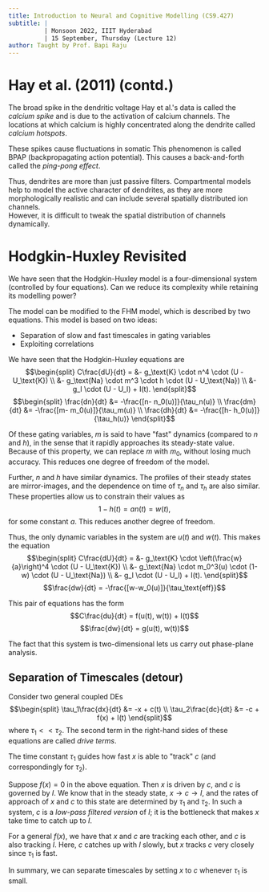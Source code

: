 ```yaml
---
title: Introduction to Neural and Cognitive Modelling (CS9.427)
subtitle: |
          | Monsoon 2022, IIIT Hyderabad
          | 15 September, Thursday (Lecture 12)
author: Taught by Prof. Bapi Raju
---
```


# Hay et al. (2011) (contd.)
The broad spike in the dendritic voltage Hay et al.'s data is called the *calcium spike* and is due to the activation of calcium channels. The locations at which calcium is highly concentrated along the dendrite called *calcium hotspots*.

These spikes cause fluctuations in somatic This phenomenon is called BPAP (backpropagating action potential). This causes a back-and-forth called the *ping-pong effect*.

Thus, dendrites are more than just passive filters. Compartmental models help to model the active character of dendrites, as they are more morphologically realistic and can include several spatially distributed ion channels.  
However, it is difficult to tweak the spatial distribution of channels dynamically.

# Hodgkin-Huxley Revisited
We have seen that the Hodgkin-Huxley model is a four-dimensional system (controlled by four equations). Can we reduce its complexity while retaining its modelling power?

The model can be modified to the FHM model, which is described by two equations. This model is based on two ideas:

* Separation of slow and fast timescales in gating variables
* Exploiting correlations

We have seen that the Hodgkin-Huxley equations are
$$\begin{split}
C\frac{dU}{dt} = &- g_\text{K} \cdot n^4 \cdot (U - U_\text{K}) \\
&- g_\text{Na} \cdot m^3 \cdot h \cdot  (U - U_\text{Na}) \\
&- g_l \cdot (U - U_l) + I(t). \end{split}$$
$$\begin{split}
\frac{dn}{dt} &= -\frac{[n- n_0(u)]}{\tau_n(u)} \\
\frac{dm}{dt} &= -\frac{[m- m_0(u)]}{\tau_m(u)} \\
\frac{dh}{dt} &= -\frac{[h- h_0(u)]}{\tau_h(u)}
\end{split}$$

Of these gating variables, $m$ is said to have "fast" dynamics (compared to $n$ and $h$), in the sense that it rapidly approaches its steady-state value. Because of this property, we can replace $m$ with $m_0$, without losing much accuracy. This reduces one degree of freedom of the model.

Further, $n$ and $h$ have similar dynamics. The profiles of their steady states are mirror-images, and the dependence on time of $\tau_n$ and $\tau_h$ are also similar. These properties allow us to constrain their values as
$$1 - h(t) = an(t) = w(t),$$
for some constant $a$. This reduces another degree of freedom.

Thus, the only dynamic variables in the system are $u(t)$ and $w(t)$. This makes the equation
$$\begin{split}
C\frac{dU}{dt} = &- g_\text{K} \cdot \left(\frac{w}{a}\right)^4 \cdot (U - U_\text{K}) \\
&- g_\text{Na} \cdot m_0^3(u) \cdot (1-w) \cdot  (U - U_\text{Na}) \\
&- g_l \cdot (U - U_l) + I(t). \end{split}$$
$$\frac{dw}{dt} = -\frac{[w-w_0(u)]}{\tau_\text{eff}}$$

This pair of equations has the form
$$C\frac{du}{dt} = f(u(t), w(t)) + I(t)$$
$$\frac{dw}{dt} = g(u(t), w(t))$$

The fact that this system is two-dimensional lets us carry out phase-plane analysis.

## Separation of Timescales (detour)
Consider two general coupled DEs
$$\begin{split}
\tau_1\frac{dx}{dt} &= -x + c(t) \\
\tau_2\frac{dc}{dt} &= -c + f(x) + I(t)
\end{split}$$
where $\tau_1 << \tau_2$. The second term in the right-hand sides of these equations are called *drive terms*.

The time constant $\tau_1$ guides how fast $x$ is able to "track" $c$ (and correspondingly for $\tau_2$).

Suppose $f(x) = 0$ in the above equation. Then $x$ is driven by $c$, and $c$ is governed by $I$. We know that in the steady state, $x \to c \to I$, and the rates of approach of $x$ and $c$ to this state are determined by $\tau_1$ and $\tau_2$. In such a system, $c$ is a *low-pass filtered version* of $I$; it is the bottleneck that makes $x$ take time to catch up to $I$.

For a general $f(x)$, we have that $x$ and $c$ are tracking each other, and $c$ is also tracking $I$. Here, $c$ catches up with $I$ slowly, but $x$ tracks $c$ very closely since $\tau_1$ is fast.

In summary, we can separate timescales by setting $x$ to $c$ whenever $\tau_1$ is small.
